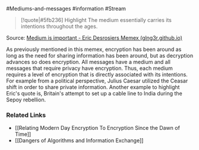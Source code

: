 #Mediums-and-messages #information #Stream 

> [!quote|#5fb236] Highlight
>The medium essentially carries its intentions throughout the ages.

Source: [Medium is important - Eric Desrosiers Memex (glng3r.github.io)](https://glng3r.github.io/memex/website/Gitelman/Medium%20is%20important/)

As previously mentioned in this memex, encryption has been around as long as the need for sharing information has been around, but as decryption advances so does encryption. All messages have a medium and all messages that require privacy have encryption. Thus, each medium requires a level of encryption that is directly associated with its intentions. For example from a political perspective, Julius Caesar utilized the Ceasar shift in order to share private information.  Another example to highlight Eric's quote is, Britain's attempt to set up a cable line to India during the Sepoy rebellion.

### Related Links
* [[Relating Modern Day Encryption To Encryption Since the Dawn of Time]]
* [[Dangers of Algorithms and Information Exchange]]

